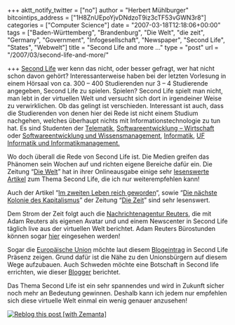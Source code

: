 +++
aktt_notify_twitter = ["no"]
author = "Herbert Mühlburger"
bitcointips_address = ["1H8ZnUEpoYjvDNdzoT9iz3cTF53vGWN3r8"]
categories = ["Computer Science"]
date = "2007-03-18T12:18:06+00:00"
tags = ["Baden-Württemberg", "Brandenburg", "Die Welt", "die zeit", "Germany", "Government", "Infogesellschaft", "Newspaper", "Second Life", "States", "Webwelt"]
title = "Second Life and more …"
type = "post"
url = "/2007/03/second-life-and-more/"

+++
<a title="Second Life" href="http://secondlife.com/?v=1.1" target="_blank">Second Life</a> wer kenn das nicht, oder besser gefragt, wer hat nicht schon davon gehört? Interessanterweise haben bei der letzten Vorlesung in einem Hörsaal von ca. 300 &#8211; 400 Studierenden nur 3 &#8211; 4 Studierende angegeben, Second Life zu spielen. Spielen? Second Life spielt man nicht, man lebt in der virtuellen Welt und versucht sich dort in irgendeiner Weise zu verwirklichen. Ob das gelingt ist verschieden. Interessant ist auch, dass die Studierenden von denen hier dei Rede ist nicht einem Studium nachgehen, welches überhaupt nichts mit Informationstechnologie zu tun hat. Es sind Studenten der <a title="Telematik" href="https://online.tu-graz.ac.at/tug_online/semesterplaene.uebersicht?corg_nr=&csr_nr=116&csprache_nr=1&csj_nr=1027&pStpStpNr=370" target="_blank">Telematik</a>, <a title="Softwareentwicklung - Wirtschaft" href="https://online.tu-graz.ac.at/tug_online/semesterplaene.uebersicht?corg_nr=&csr_nr=144&csprache_nr=1&csj_nr=1027&pStpStpNr=382" target="_blank">Softwareentwicklung &#8211; Wirtschaft</a> oder <a title="Softwareentwicklung und Wissensmanagement" href="https://online.tu-graz.ac.at/tug_online/semesterplaene.uebersicht?corg_nr=&csr_nr=123&csprache_nr=1&csj_nr=1027&pStpStpNr=322" target="_blank">Softwareentwicklung und Wissensmanagement</a>, <a title="Informatik" href="https://online.tu-graz.ac.at/tug_online/semesterplaene.uebersicht?corg_nr=&csr_nr=140&csprache_nr=1&csj_nr=1027&pStpStpNr=372" target="_blank">Informatik</a>, <a title="Unterrichtsfach Informatikmanagement" href="https://online.tu-graz.ac.at/tug_online/semesterplaene.uebersicht?corg_nr=&csr_nr=141&csprache_nr=1&csj_nr=1027&pStpStpNr=373" target="_blank">UF Informatik und Informatikmanagement.</a>

Wo doch überall die Rede von Second Life ist. Die Medien greifen das Phänomen sein Wochen auf und richten eigene Bereiche dafür ein. Die Zeitung “<a title="Die Welt Online" href="http://www.welt.de/" target="_blank">Die Welt</a>” hat in ihrer Onlineausgabe einige sehr <a title="Lesenswerte Artikel" href="http://www.welt.de/archiv/%3Fse%26search.execute%3Dtrue%26lucyStemmed%3D1%26lucyField%3D6%26lucySection%3D349%26lucyFromDateOn%3Dtrue%26lucyFromDay%3D18%26lucyFromMonth%3D2%26lucyFromYear%3D2002%26lucyToDateOn%3Dtrue%26lucyToDay%3D18%26lucyToMonth%3D2%26lucyToYear%3D2007%26lucySort%3D0%26lucyOptimized%3Dfalse%26lucyExpr%3DSecond+Life" target="_blank">lesenswerte Artikel</a> zum Thema Second Life, die ich nur weiterempfehlen kann!

Auch der Artikel “<a title="Im zweiten Leben reich geworden" href="http://www.zeit.de/2007/02/Portraet-SL-Chung" target="_blank">Im zweiten Leben reich geworden</a>“, sowie “<a title="Die nächste Kolonie des Kapitalismus" href="http://www.zeit.de/2007/02/Second-Life?page=all" target="_blank">Die nächste Kolonie des Kapitalismus</a>” der Zeitung “<a title="Die Zeit Online" href="http://www.zeit.de/index" target="_blank">Die Zeit</a>” sind sehr lesenswert.

Dem Strom der Zeit folgt auch die <a title="Nachrichtenagentur  Reuters" href="http://www.reuters.com/" target="_blank">Nachrichtenagentur Reuters</a>, die mit Adam Reuters als eigenen Avatar und und einem Newscenter in Second Life täglich live aus der virtuellen Welt berichtet. Adam Reuters Bürostunden können sogar <a title="Adam Reuters Bürostunden" href="http://www.google.com/calendar/embed?src=1c2ir3q55g6q3v8jibr0f0u5rs%40group.calendar.google.com&dates=20061101%2F20061201" target="_blank">hier</a> eingesehen werden!

Sogar die <a title="Europäische Union" href="http://europa.eu/" target="_blank">Europäische Union</a> möchte laut diesem <a title="EU goes Second Life" href="http://www.nevillehobson.com/2007/03/04/european-union-to-open-office-in-second-life/" target="_blank">Blogeintrag</a> in Second Life Präsenz zeigen. Grund dafür ist die Nähe zu den Unionsbürgern auf diesem Wege aufzubauen. Auch Schweden möchte eine Botschaft in Second life errichten, wie dieser <a title="Schweden öffnet Botschaft in Second Life" href="http://www.nevillehobson.com/2007/01/27/sweden-to-open-embassy-in-second-life/" target="_blank">Blogger</a> berichtet.

Das Thema Second Life ist ein sehr spannendes und wird in Zukunft sicher noch mehr an Bedeutung gewinnen. Deshalb kann ich jedem nur empfehlen sich diese virtuelle Welt einmal ein wenig genauer anzusehen!

<div class="zemanta-pixie">
  <a class="zemanta-pixie-a" title="Reblog this post [with Zemanta]" href="http://reblog.zemanta.com/zemified/9c1dea02-44bf-4608-81bb-18d1b8d0dccc/"><img class="zemanta-pixie-img" src="http://img.zemanta.com/reblog_e.png?x-id=9c1dea02-44bf-4608-81bb-18d1b8d0dccc" alt="Reblog this post [with Zemanta]" /></a><span class="zem-script more-related pretty-attribution"></span>
</div>
